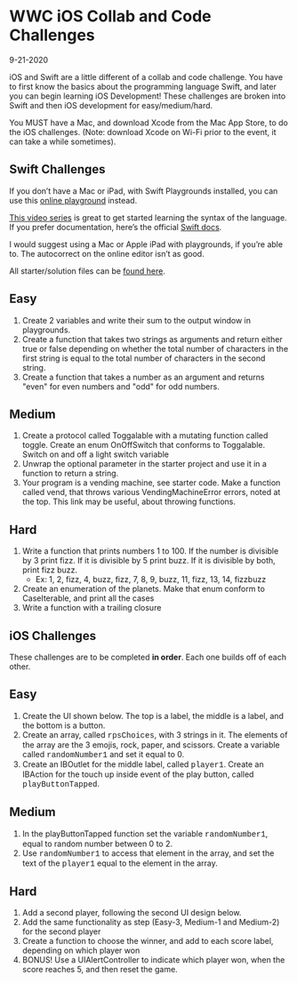 # WWC iOS Collab and Code Challenges
9-21-2020

iOS and Swift are a little different of a collab and code challenge. You have to first know the basics about the programming language Swift, and later you can begin learning iOS Development! These challenges are broken into Swift and then iOS development for easy/medium/hard.

You MUST have a Mac, and download Xcode from the Mac App Store, to do the iOS challenges. (Note: download Xcode on Wi-Fi prior to the event, it can take a while sometimes).


## Swift Challenges
If you don’t have a Mac or iPad, with Swift Playgrounds installed, you can use this [online playground](https://repl.it/repls/UsefulFamiliarReference) instead.

[This video series](https://www.youtube.com/playlist?list=PLMRqhzcHGw1b89DXHOVA77ozWXWmuBkWX) is great to get started learning the syntax of the language. If you prefer documentation, here’s the official [Swift docs](https://docs.swift.org/swift-book/LanguageGuide/TheBasics.html).

I would suggest using a Mac or Apple iPad with playgrounds, if you’re able to. The autocorrect on the online editor isn’t as good.

All starter/solution files can be [found here](https://github.com/mikaelacaron/iOS-Collab-and-Code/tree/master/Swift%20Challenges).

## Easy
1. Create 2 variables and write their sum to the output window in playgrounds.
2. Create a function that takes two strings as arguments and return either true or false depending on whether the total number of characters in the first string is equal to the total number of characters in the second string.
3. Create a function that takes a number as an argument and returns "even" for even numbers and "odd" for odd numbers.

## Medium
1. Create a protocol called Toggalable with a mutating function called toggle. Create an enum OnOffSwitch that conforms to Toggalable. Switch on and off a light switch variable
2. Unwrap the optional parameter in the starter project and use it in a function to return a string.
3. Your program is a vending machine, see starter code. Make  a function called vend, that throws various VendingMachineError errors, noted at the top. This link may be useful, about throwing functions.
## Hard
1. Write  a function that prints numbers 1 to 100. If the number is divisible by 3 print fizz. If it is divisible by 5 print buzz. If it is divisible by both, print fizz buzz.
   * Ex: 1, 2, fizz, 4, buzz, fizz, 7, 8, 9, buzz, 11, fizz, 13, 14, fizzbuzz
2. Create an enumeration of the planets. Make that enum conform to CaseIterable, and print all the cases
3. Write a function with a trailing closure

## iOS Challenges
These challenges are to be completed <b>in order</b>. Each one builds off of each other.
## Easy
1. Create the UI shown below. The top is a label, the middle is a label, and the bottom is a button.
2. Create an array, called <span style="font-family: Courier New">rpsChoices</span>, with 3 strings in it. The elements of the array are the 3 emojis, rock, paper, and scissors. Create a variable called <span style="font-family: Courier New">randomNumber1</span> and set it equal to 0.
3. Create an IBOutlet for the middle label, called <span style="font-family: Courier New">player1</span>. Create an IBAction for the touch up inside event of the play button, called <span style="font-family: Courier New">playButtonTapped</span>.
## Medium
1. In the playButtonTapped function set the variable <span style="font-family: Courier New">randomNumber1</span>, equal to random number between 0 to 2.
2. Use <span style="font-family: Courier New">randomNumber1</span> to access that element in the array, and set the text of the <span style="font-family: Courier New">player1</span> equal to the element in the array.
## Hard
1. Add a second player, following the second UI design below.
2. Add the same functionality as step (Easy-3, Medium-1 and Medium-2) for the second player
3. Create a function to choose the winner, and add to each score label, depending on which player won
4. BONUS! Use a UIAlertController to indicate which player won, when the score reaches 5, and then reset the game.
